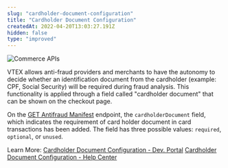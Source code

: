 ```yaml
---
slug: "cardholder-document-configuration"
title: "Cardholder Document Configuration"
createdAt: 2022-04-20T13:03:27.191Z
hidden: false
type: "improved"
---
```


![Commerce APIs](https://raw.githubusercontent.com/vtexdocs/dev-portal-content/main/images/cardholder-document-configuration-0.png)

VTEX allows anti-fraud providers and merchants to have the autonomy to decide whether an identification document from the cardholder (example: CPF, Social Security) will be required during fraud analysis. This functionality is applied through a field called "cardholder document" that can be shown on the checkout page.

On the [GET Antifraud Manifest](https://developers.vtex.com/vtex-rest-api/reference/manifest) endpoint, the `cardholderDocument` field, which indicates the requirement of card holder document in card transactions has been added. The field has three possible values: `required`, `optional`, or `unused`.

Learn More:
[Cardholder Document Configuration - Dev. Portal](https://developers.vtex.com/vtex-rest-api/docs/cardholder-document-configuration)
[Cardholder Document Configuration - Help Center](https://help.vtex.com/en/tutorial/antifraud-provider--4aZtmdpgFikcsQomWyqAOq#cardholder-document-configuration)